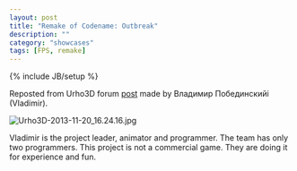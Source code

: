 ```yaml
---
layout: post
title: "Remake of Codename: Outbreak"
description: ""
category: "showcases"
tags: [FPS, remake]
---
```

{% include JB/setup %}

Reposted from Urho3D forum [post](https://groups.google.com/forum/#!topic/urho3d/kLolxomrk6Q) made by Владимир Побединскийi (Vladimir).

![Urho3D-2013-11-20_16.24.16.jpg](https://lh5.googleusercontent.com/-5DDG5sLg2iQ/Uo5MwlhcgBI/AAAAAAAAA2Q/RV7_N_P7CZY/s320/Urho3D-2013-11-20_16.24.16.jpg)

Vladimir is the project leader, animator and programmer. The team has only two programmers. This project is not a commercial game. They are doing it for experience and fun.
